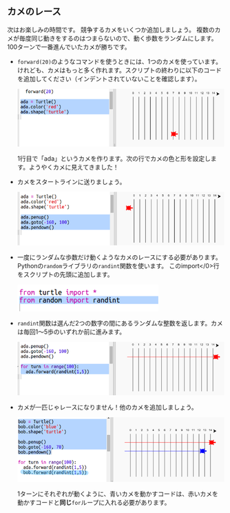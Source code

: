 ## カメのレース

次はお楽しみの時間です。 競争するカメをいくつか追加しましょう。 複数のカメが毎度同じ動きをするのはつまらないので、動く歩数をランダムにします。 100ターンで一番進んでいたカメが勝ちです。

+ `forward(20)`のようなコマンドを使うときには、1つのカメを使っています。けれども、カメはもっと多く作れます。スクリプトの終わりに以下のコードを追加してください（インデントされていないことを確認します）。
    
    ![スクリーンショット](images/race-red.png)
    
    1行目で「ada」というカメを作ります。次の行でカメの色と形を設定します。ようやくカメに見えてきました！

+ カメをスタートラインに送りましょう。
    
    ![スクリーンショット](images/race-start.png)

+ 一度にランダムな歩数だけ動くようなカメのレースにする必要があります。 Pythonの`random`ライブラリの`randint`関数を使います。 この</code>import</0>行をスクリプトの先頭に追加します。
    
    ![スクリーンショット](images/race-randint.png)

+ `randint`関数は選んだ2つの数字の間にあるランダムな整数を返します。カメは毎回1～5歩のいずれか前に進みます。
    
    ![スクリーンショット](images/race-random.png)

+ カメが一匹じゃレースになりません！他のカメを追加しましょう。
    
    ![スクリーンショット](images/race-blue.png)
    
    1ターンにそれぞれが動くように、青いカメを動かすコードは、赤いカメを動かすコードと**同じ**`for`ループに入れる必要があります。